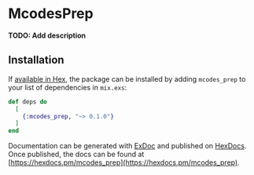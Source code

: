 # McodesPrep

**TODO: Add description**

## Installation

If [available in Hex](https://hex.pm/docs/publish), the package can be installed
by adding `mcodes_prep` to your list of dependencies in `mix.exs`:

```elixir
def deps do
  [
    {:mcodes_prep, "~> 0.1.0"}
  ]
end
```

Documentation can be generated with [ExDoc](https://github.com/elixir-lang/ex_doc)
and published on [HexDocs](https://hexdocs.pm). Once published, the docs can
be found at [https://hexdocs.pm/mcodes_prep](https://hexdocs.pm/mcodes_prep).

